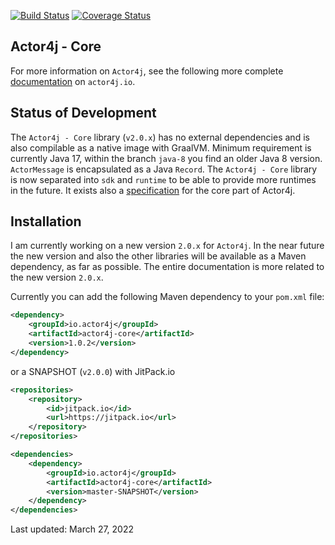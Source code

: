 [![Build Status](https://travis-ci.org/relvaner/actor4j-core.svg?branch=master)](https://travis-ci.org/relvaner/actor4j-core)
[![Coverage Status](https://coveralls.io/repos/github/relvaner/actor4j-core/badge.svg?branch=master)](https://coveralls.io/github/relvaner/actor4j-core?branch=master)

## Actor4j - Core ##

For more information on `Actor4j`, see the following more complete [documentation](https://actor4j.io/documentation/) on `actor4j.io`.

## Status of Development ##

The `Actor4j - Core` library (`v2.0.x`) has no external dependencies and is also compilable as a native image with GraalVM. Minimum requirement is currently Java 17, within the branch `java-8` you find an older Java 8 version. `ActorMessage` is encapsulated as a Java `Record`. The `Actor4j - Core` library is now separated into `sdk` and `runtime` to be able to provide more runtimes in the future. It exists also a [specification](https://github.com/relvaner/actor4j-spec) for the core part of Actor4j.

## Installation ##

I am currently working on a new version `2.0.x` for `Actor4j`. In the near future the new version and also the other libraries will be available as a Maven dependency, as far as possible. The entire documentation is more related to the new version `2.0.x`.

Currently you can add the following Maven dependency to your `pom.xml` file:

```xml
<dependency>
	<groupId>io.actor4j</groupId>
	<artifactId>actor4j-core</artifactId>
	<version>1.0.2</version>
</dependency>
```

or a SNAPSHOT (`v2.0.0`) with JitPack.io

```xml
<repositories>
	<repository>
		<id>jitpack.io</id>
		<url>https://jitpack.io</url>
	</repository>
</repositories>

<dependencies>
	<dependency>
		<groupId>io.actor4j</groupId>
		<artifactId>actor4j-core</artifactId>
		<version>master-SNAPSHOT</version>
	</dependency>
</dependencies>
```

Last updated: March 27, 2022